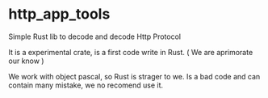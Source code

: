# http_app_tools
Simple Rust lib to decode and decode Http Protocol

It is a experimental crate, is a first code write in Rust. ( We are aprimorate our know )

We work with object pascal, so Rust is strager to we.
Is a bad code and can contain many mistake, we no recomend use it.
